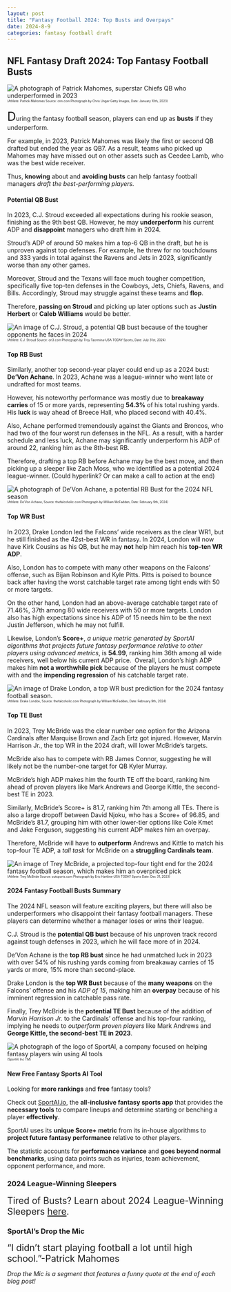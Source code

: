 ```yaml
---
layout: post
title: "Fantasy Football 2024: Top Busts and Overpays"
date: 2024-8-9
categories: fantasy football draft
---
```

## NFL Fantasy Draft 2024: Top Fantasy Football Busts 
![A photograph of Patrick Mahomes, superstar Chiefs QB who underperformed in 2023](https://media.cnn.com/api/v1/images/stellar/prod/230110173341-patrick-mahomes.jpg?c=16x9&q=h_653,w_1160,c_fill/f_webp)
<span style="font-size:0.5em;">(Athlete: Patrick Mahomes Source: cnn.com Photograph by Chris Unger Getty Images, Date: January 10th, 2023)</span>

<span style="font-size:2em;">D</span>uring the fantasy football season, players can end up as **busts** if they underperform.

For example, in 2023, Patrick Mahomes was likely the first or second QB drafted but ended the year as QB7. As a result, teams who picked up Mahomes may have missed out on other assets such as Ceedee Lamb, who was the best wide receiver. 

Thus, **knowing** about and **avoiding busts** can help fantasy football managers *draft the best-performing players.*

#### Potential QB Bust 

In 2023, C.J. Stroud exceeded all expectations during his rookie season, finishing as the 9th best QB. However, he may **underperform** his current ADP and **disappoint** managers who draft him in 2024. 

Stroud’s ADP of around 50 makes him a top-6 QB in the draft, but he is unproven against top defenses. For example, he threw for no touchdowns and 333 yards in total against the Ravens and Jets in 2023, significantly worse than any other games. 

Moreover, Stroud and the Texans will face much tougher competition, specifically five top-ten defenses in the Cowboys, Jets, Chiefs, Ravens, and Bills. Accordingly, Stroud may struggle against these teams and **flop**.

Therefore, **passing on Stroud** and picking up later options such as **Justin Herbert** or **Caleb Williams** would be better. 

![An image of C.J. Stroud, a potential QB bust because of the tougher opponents he faces in 2024](https://on3static.com/cdn-cgi/image/height=417,width=795,quality=90,fit=cover,gravity=0.5x0.5/uploads/dev/assets/cms/2024/06/08194005/cj-stroud-texans-1.jpg)
<span style="font-size:0.5em;">(Athlete: C.J. Stroud Source: on3.com Photograph by Troy Taormina-USA TODAY Sports, Date: July 31st, 2024)</span>

#### Top RB Bust 

Similarly, another top second-year player could end up as a 2024 bust: **De’Von Achane**. In 2023, Achane was a league-winner who went late or undrafted for most teams. 

However, his noteworthy performance was mostly due to **breakaway carries** of 15 or more yards, representing **54.3%** of his total rushing yards. His **luck** is way ahead of Breece Hall, who placed second with 40.4%. 

Also, Achane performed tremendously against the Giants and Broncos, who had two of the four worst run defenses in the NFL. As a result, with a harder schedule and less luck, Achane may significantly underperform his ADP of around 22, ranking him as the 8th-best RB. 

Therefore, drafting a top RB before Achane may be the best move, and then picking up a sleeper like Zach Moss, who we identified as a potential 2024 league-winner.  (Could hyperlink? Or can make a call to action at the end) 

![A photograph of De’Von Achane, a potential RB Bust for the 2024 NFL season](https://fhcsportsreport.com/wp-content/uploads/2023/10/miami-dolphins-running-back-devon-achane.jpg)
<span style="font-size:0.5em;">(Athlete: De’Von Achane, Source: thefalcoholic.com Photograph by William McFadden, Date: February 9th, 2024)</span>

#### Top WR Bust 

In 2023, Drake London led the Falcons’ wide receivers as the clear WR1, but he still finished as the 42st-best WR in fantasy. In 2024, London will now have Kirk Cousins as his QB, but he may **not** help him reach his **top-ten WR ADP**. 

Also, London has to compete with many other weapons on the Falcons’ offense, such as Bijan Robinson and Kyle Pitts. Pitts is poised to bounce back after having the worst catchable target rate among tight ends with 50 or more targets. 

On the other hand, London had an above-average catchable target rate of 71.46%, 37th among 80 wide receivers with 50 or more targets. London also has high expectations since his ADP of 15 needs him to be the next Justin Jefferson, which he may not fulfill. 

Likewise, London’s **Score+**, *a unique metric generated by SportAI algorithms that projects future fantasy performance relative to other players using advanced metrics*,  is **54.99**, ranking him 36th among all wide receivers, well below his current ADP price. 
​​
Overall, London’s high ADP makes him **not a worthwhile pick** because of the players he must compete with and the **impending regression** of his catchable target rate. 

![An image of Drake London, a top WR bust prediction for the 2024 fantasy football season.](https://cdn.vox-cdn.com/thumbor/l4GTA61cFGUeeMzvLFg0xYHwsOo=/0x0:6000x3141/fit-in/1200x630/cdn.vox-cdn.com/uploads/chorus_asset/file/25275338/1880118326.jpg)
<span style="font-size:0.5em;">(Athlete: Drake London, Source: thefalcoholic.com Photograph by William McFadden, Date: February 9th, 2024)</span>

#### Top TE Bust 

In 2023, Trey McBride was the clear number one option for the Arizona Cardinals after Marquise Brown and Zach Ertz got injured. However, Marvin Harrison Jr., the top WR in the 2024 draft, will lower McBride’s targets. 

McBride also has to compete with RB James Connor, suggesting he will likely not be the number-one target for QB Kyler Murray. 

McBride’s high ADP makes him the fourth TE off the board, ranking him ahead of proven players like Mark Andrews and George Kittle, the second-best TE in 2023. 

Similarly, McBride’s Score+ is 81.7, ranking him 7th among all TEs. There is also a large dropoff between David Njoku, who has a Score+ of 96.85, and McBride’s 81.7, grouping him with other lower-tier options like Cole Kmet and Jake Ferguson, suggesting his current ADP makes him an overpay.  

Therefore, McBride will have to **outperform** Andrews and Kittle to match his top-four TE ADP, a *tall task* for McBride on a **struggling Cardinals team**. 

![An image of Trey McBride, a projected top-four tight end for the 2024 fantasy football season, which makes him an overpriced pick](https://cosxeuwlta.cloudimg.io/_outsports-prodweb_/uploads/2024/05/trey-mcbride-scaled.jpg?auto=format&auto=compress&fit=crop&gravity=50p,0p&w=788&h=444)
<span style="font-size:0.5em;">(Athlete: Trey McBride Source: outsports.com Photograph by  Eric Hartline-USA TODAY Sports Date: Dec 31, 2023)</span>

#### 2024 Fantasy Football Busts Summary 
The 2024 NFL season will feature exciting players, but there will also be underperformers who disappoint their fantasy football managers. These players can determine whether a manager loses or wins their league. 

C.J. Stroud is the **potential QB bust** because of his unproven track record against tough defenses in 2023, which he will face more of in 2024. 

De’Von Achane is the **top RB bust** since he had unmatched luck in 2023 with over 54% of his rushing yards coming from breakaway carries of 15 yards or more, 15% more than second-place. 

Drake London is the **top WR Bust** because of the **many weapons** on the Falcons’ offense and his *ADP of 15*, making him an **overpay** because of his imminent regression in catchable pass rate. 

Finally, Trey McBride is the **potential TE Bust** because of the addition of *Marvin Harrison Jr.* to the Cardinals’ offense and his top-four ranking, implying he needs to *outperform proven players* like Mark Andrews and **George Kittle, the second-best TE in 2023**. 

![A photograph of the logo of SportAI, a company focused on helping fantasy players win using AI tools](https://logo.clearbit.com/https://sportai.io/) 
<span style="font-size:0.5em;">(SportAI Inc *TM*)</span>
#### New Free Fantasy Sports AI Tool

Looking for **more rankings** and **free** fantasy tools? 

Check out [SportAI.io](https://sportai.io/), the **all-inclusive fantasy sports app** that provides the **necessary tools** to compare lineups and determine starting or benching a player **effectively**. 

SportAI uses its **unique Score+ metric** from its in-house algorithms to **project future fantasy performance** relative to other players. 

The statistic accounts for **performance variance** and **goes beyond normal benchmarks**, using data points such as injuries, team achievement, opponent performance, and more.

### 2024 League-Winning Sleepers

<span style="font-size:1.5em;">Tired of Busts? Learn about 2024 League-Winning Sleepers [here](https://sportai.io/fantasy/football/draft/2024/08/02/NFL-Fantasy-Football-League-Winning-Breakouts-Sleepers.html).</span>

### SportAI’s Drop the Mic 
<span style="font-size:1.5em;">“I didn’t start playing football a lot until high school.”-Patrick Mahomes</span>

*Drop the Mic is a segment that features a funny quote at the end of each blog post!*

